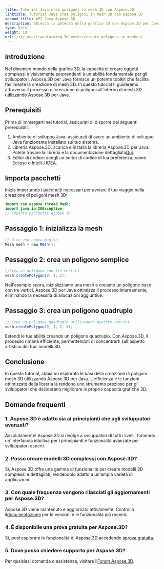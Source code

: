 ```yaml
---
title: Tutorial Java crea poligoni in mesh 3D con Aspose.3D
linktitle: Tutorial Java crea poligoni in mesh 3D con Aspose.3D
second_title: API Java Aspose.3D
description: Sblocca la potenza della grafica 3D con Aspose.3D per Java. Crea straordinari poligoni senza sforzo. Scaricalo ora per un'esperienza di sviluppo senza interruzioni.
type: docs
weight: 10
url: /it/java/transforming-3d-meshes/create-polygons-in-meshes/
---
```

## introduzione
Nel dinamico mondo della grafica 3D, la capacità di creare oggetti complessi e visivamente sorprendenti è un'abilità fondamentale per gli sviluppatori. Aspose.3D per Java fornisce un potente toolkit che facilita facilmente la creazione di mesh 3D. In questo tutorial ti guideremo attraverso il processo di creazione di poligoni all'interno di mesh 3D utilizzando Aspose.3D per Java.
## Prerequisiti
Prima di immergerti nel tutorial, assicurati di disporre dei seguenti prerequisiti:
1. Ambiente di sviluppo Java: assicurati di avere un ambiente di sviluppo Java funzionante installato sul tuo sistema.
2.  Libreria Aspose.3D: scarica e installa la libreria Aspose.3D per Java. Potete trovare la libreria e la documentazione dettagliata[Qui](https://reference.aspose.com/3d/java/).
3. Editor di codice: scegli un editor di codice di tua preferenza, come Eclipse o IntelliJ IDEA.
## Importa pacchetti
Inizia importando i pacchetti necessari per avviare il tuo viaggio nella creazione di poligoni mesh 3D:
```java
import com.aspose.threed.Mesh;
import java.io.IOException;
// Importa pacchetti Aspose.3D
```
## Passaggio 1: inizializza la mesh
```java
// Crea una nuova maglia
Mesh mesh = new Mesh();
```
## Passaggio 2: crea un poligono semplice
```java
//Crea un poligono con tre vertici
mesh.createPolygon(0, 1, 2);
```
Nell'esempio sopra, inizializziamo una mesh e creiamo un poligono base con tre vertici. Aspose.3D per Java ottimizza il processo internamente, eliminando la necessità di allocazioni aggiuntive.
## Passaggio 3: crea un poligono quadruplo
```java
// Crea un poligono quadruplo utilizzando quattro vertici
mesh.createPolygon(0, 1, 2, 3);
```
Estendi le tue abilità creando un poligono quadruplo. Con Aspose.3D, il processo rimane efficiente, permettendoti di concentrarti sull'aspetto artistico dei tuoi modelli 3D.
## Conclusione
In questo tutorial, abbiamo esplorato le basi della creazione di poligoni mesh 3D utilizzando Aspose.3D per Java. L'efficienza e le funzioni ottimizzate della libreria la rendono uno strumento prezioso per gli sviluppatori che desiderano migliorare le proprie capacità grafiche 3D.
## Domande frequenti
### 1. Aspose.3D è adatto sia ai principianti che agli sviluppatori avanzati?
Assolutamente! Aspose.3D si rivolge a sviluppatori di tutti i livelli, fornendo un'interfaccia intuitiva per i principianti e funzionalità avanzate per sviluppatori esperti.
### 2. Posso creare modelli 3D complessi con Aspose.3D?
Sì, Aspose.3D offre una gamma di funzionalità per creare modelli 3D complessi e dettagliati, rendendolo adatto a un'ampia varietà di applicazioni.
### 3. Con quale frequenza vengono rilasciati gli aggiornamenti per Aspose.3D?
 Aspose.3D viene mantenuto e aggiornato attivamente. Controlla il[documentazione](https://reference.aspose.com/3d/java/) per le versioni e le funzionalità più recenti.
### 4. È disponibile una prova gratuita per Aspose.3D?
 Sì, puoi esplorare le funzionalità di Aspose.3D accedendo a[prova gratuita](https://releases.aspose.com/).
### 5. Dove posso chiedere supporto per Aspose.3D?
 Per qualsiasi domanda o assistenza, visitare il[Forum Aspose.3D](https://forum.aspose.com/c/3d/18).